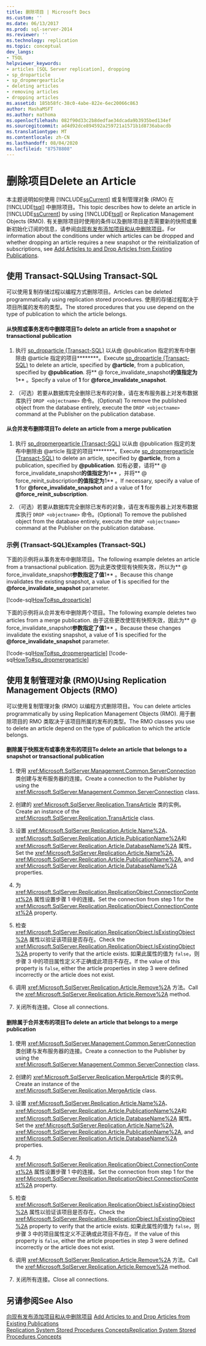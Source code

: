 ```yaml
---
title: 删除项目 | Microsoft Docs
ms.custom: ''
ms.date: 06/13/2017
ms.prod: sql-server-2014
ms.reviewer: ''
ms.technology: replication
ms.topic: conceptual
dev_langs:
- TSQL
helpviewer_keywords:
- articles [SQL Server replication], dropping
- sp_droparticle
- sp_dropmergearticle
- deleting articles
- removing articles
- dropping articles
ms.assetid: 185b58fc-38c0-4abe-822e-6ec20066c863
author: MashaMSFT
ms.author: mathoma
ms.openlocfilehash: 082f90d33c2b8dedfae34dcada9b3935bed134ef
ms.sourcegitcommit: ad4d92dce894592a259721a1571b1d8736abacdb
ms.translationtype: MT
ms.contentlocale: zh-CN
ms.lasthandoff: 08/04/2020
ms.locfileid: "87578808"
---
```

# <a name="delete-an-article"></a><span data-ttu-id="f161f-102">删除项目</span><span class="sxs-lookup"><span data-stu-id="f161f-102">Delete an Article</span></span>
  <span data-ttu-id="f161f-103">本主题说明如何使用 [!INCLUDE[ssCurrent](../../../includes/sscurrent-md.md)] 或复制管理对象 (RMO) 在 [!INCLUDE[tsql](../../../includes/tsql-md.md)] 中删除项目。</span><span class="sxs-lookup"><span data-stu-id="f161f-103">This topic describes how to delete an article in [!INCLUDE[ssCurrent](../../../includes/sscurrent-md.md)] by using [!INCLUDE[tsql](../../../includes/tsql-md.md)] or Replication Management Objects (RMO).</span></span> <span data-ttu-id="f161f-104">有关删除项目时使用的条件以及删除项目是否需要新的快照或重新初始化订阅的信息，请参阅[向现有发布添加项目和从中删除项目](add-articles-to-and-drop-articles-from-existing-publications.md)。</span><span class="sxs-lookup"><span data-stu-id="f161f-104">For information about the conditions under which articles can be dropped and whether dropping an article requires a new snapshot or the reinitialization of subscriptions, see [Add Articles to and Drop Articles from Existing Publications](add-articles-to-and-drop-articles-from-existing-publications.md).</span></span>  
  
  
##  <a name="using-transact-sql"></a><a name="TsqlProcedure"></a> <span data-ttu-id="f161f-105">使用 Transact-SQL</span><span class="sxs-lookup"><span data-stu-id="f161f-105">Using Transact-SQL</span></span>  
 <span data-ttu-id="f161f-106">可以使用复制存储过程以编程方式删除项目。</span><span class="sxs-lookup"><span data-stu-id="f161f-106">Articles can be deleted programmatically using replication stored procedures.</span></span> <span data-ttu-id="f161f-107">使用的存储过程取决于项目所属的发布的类型。</span><span class="sxs-lookup"><span data-stu-id="f161f-107">The stored procedures that you use depend on the type of publication to which the article belongs.</span></span>  
  
#### <a name="to-delete-an-article-from-a-snapshot-or-transactional-publication"></a><span data-ttu-id="f161f-108">从快照或事务发布中删除项目</span><span class="sxs-lookup"><span data-stu-id="f161f-108">To delete an article from a snapshot or transactional publication</span></span>  
  
1.  <span data-ttu-id="f161f-109">执行 [sp_droparticle &#40;Transact-SQL&#41;](/sql/relational-databases/system-stored-procedures/sp-droparticle-transact-sql) 以从由 \@publication 指定的发布中删除由 \@article 指定的项目\*\*\*\*\*\*\*\*。</span><span class="sxs-lookup"><span data-stu-id="f161f-109">Execute [sp_droparticle &#40;Transact-SQL&#41;](/sql/relational-databases/system-stored-procedures/sp-droparticle-transact-sql) to delete an article, specified by **\@article**, from a publication, specified by **\@publication**.</span></span> <span data-ttu-id="f161f-110">将\*\* \@ force_invalidate_snapshot**的值指定为**1\*\* 。</span><span class="sxs-lookup"><span data-stu-id="f161f-110">Specify a value of **1** for **\@force_invalidate_snapshot**.</span></span>  
  
2.  <span data-ttu-id="f161f-111">（可选）若要从数据库完全删除已发布的对象，请在发布服务器上对发布数据库执行 `DROP <objectname>` 命令。</span><span class="sxs-lookup"><span data-stu-id="f161f-111">(Optional) To remove the published object from the database entirely, execute the `DROP <objectname>` command at the Publisher on the publication database.</span></span>  
  
#### <a name="to-delete-an-article-from-a-merge-publication"></a><span data-ttu-id="f161f-112">从合并发布删除项目</span><span class="sxs-lookup"><span data-stu-id="f161f-112">To delete an article from a merge publication</span></span>  
  
1.  <span data-ttu-id="f161f-113">执行 [sp_dropmergearticle &#40;Transact-SQL&#41;](/sql/relational-databases/system-stored-procedures/sp-dropmergearticle-transact-sql) 以从由 \@publication 指定的发布中删除由 \@article 指定的项目\*\*\*\*\*\*\*\*。</span><span class="sxs-lookup"><span data-stu-id="f161f-113">Execute [sp_dropmergearticle &#40;Transact-SQL&#41;](/sql/relational-databases/system-stored-procedures/sp-dropmergearticle-transact-sql) to delete an article, specified by **\@article**, from a publication, specified by **\@publication**.</span></span> <span data-ttu-id="f161f-114">如有必要，请将\*\* \@ force_invalidate_snapshot**的值指定为**1\*\* ，并将\*\* \@ force_reinit_subscription**的值指定为**1\*\* 。</span><span class="sxs-lookup"><span data-stu-id="f161f-114">If necessary, specify a value of **1** for **\@force_invalidate_snapshot** and a value of **1** for **\@force_reinit_subscription**.</span></span>  
  
2.  <span data-ttu-id="f161f-115">（可选）若要从数据库完全删除已发布的对象，请在发布服务器上对发布数据库执行 `DROP <objectname>` 命令。</span><span class="sxs-lookup"><span data-stu-id="f161f-115">(Optional) To remove the published object from the database entirely, execute the `DROP <objectname>` command at the Publisher on the publication database.</span></span>  
  
###  <a name="examples-transact-sql"></a><a name="TsqlExample"></a> <span data-ttu-id="f161f-116">示例 (Transact-SQL)</span><span class="sxs-lookup"><span data-stu-id="f161f-116">Examples (Transact-SQL)</span></span>  
 <span data-ttu-id="f161f-117">下面的示例将从事务发布中删除项目。</span><span class="sxs-lookup"><span data-stu-id="f161f-117">The following example deletes an article from a transactional publication.</span></span> <span data-ttu-id="f161f-118">因为此更改使现有快照失效，所以为\*\* \@ force_invalidate_snapshot**参数指定了值**1\*\* 。</span><span class="sxs-lookup"><span data-stu-id="f161f-118">Because this change invalidates the existing snapshot, a value of **1** is specified for the **\@force_invalidate_snapshot** parameter.</span></span>  
  
 [!code-sql[HowTo#sp_droparticle](../../../snippets/tsql/SQL15/replication/howto/tsql/droptranpub.sql#sp_droparticle)]  
  
 <span data-ttu-id="f161f-119">下面的示例将从合并发布中删除两个项目。</span><span class="sxs-lookup"><span data-stu-id="f161f-119">The following example deletes two articles from a merge publication.</span></span> <span data-ttu-id="f161f-120">由于这些更改使现有快照失效，因此为\*\* \@ force_invalidate_snapshot**参数指定了值**1\*\* 。</span><span class="sxs-lookup"><span data-stu-id="f161f-120">Because these changes invalidate the existing snapshot, a value of **1** is specified for the **\@force_invalidate_snapshot** parameter.</span></span>  
  
 [!code-sql[HowTo#sp_dropmergearticle](../../../snippets/tsql/SQL15/replication/howto/tsql/dropmergepub.sql#sp_dropmergearticle)]
 [!code-sql[HowTo#sp_dropmergearticle](../../../snippets/tsql/SQL15/replication/howto/tsql/dropmergearticles.sql#sp_dropmergearticle)]  
  
##  <a name="using-replication-management-objects-rmo"></a><a name="RMOProcedure"></a> <span data-ttu-id="f161f-121">使用复制管理对象 (RMO)</span><span class="sxs-lookup"><span data-stu-id="f161f-121">Using Replication Management Objects (RMO)</span></span>  
 <span data-ttu-id="f161f-122">可以使用复制管理对象 (RMO) 以编程方式删除项目。</span><span class="sxs-lookup"><span data-stu-id="f161f-122">You can delete articles programmatically by using Replication Management Objects (RMO).</span></span> <span data-ttu-id="f161f-123">用于删除项目的 RMO 类取决于该项目所属的发布的类型。</span><span class="sxs-lookup"><span data-stu-id="f161f-123">The RMO classes you use to delete an article depend on the type of publication to which the article belongs.</span></span>  
  
#### <a name="to-delete-an-article-that-belongs-to-a-snapshot-or-transactional-publication"></a><span data-ttu-id="f161f-124">删除属于快照发布或事务发布的项目</span><span class="sxs-lookup"><span data-stu-id="f161f-124">To delete an article that belongs to a snapshot or transactional publication</span></span>  
  
1.  <span data-ttu-id="f161f-125">使用 <xref:Microsoft.SqlServer.Management.Common.ServerConnection> 类创建与发布服务器的连接。</span><span class="sxs-lookup"><span data-stu-id="f161f-125">Create a connection to the Publisher by using the <xref:Microsoft.SqlServer.Management.Common.ServerConnection> class.</span></span>  
  
2.  <span data-ttu-id="f161f-126">创建的 <xref:Microsoft.SqlServer.Replication.TransArticle> 类的实例。</span><span class="sxs-lookup"><span data-stu-id="f161f-126">Create an instance of the <xref:Microsoft.SqlServer.Replication.TransArticle> class.</span></span>  
  
3.  <span data-ttu-id="f161f-127">设置 <xref:Microsoft.SqlServer.Replication.Article.Name%2A>、 <xref:Microsoft.SqlServer.Replication.Article.PublicationName%2A>和 <xref:Microsoft.SqlServer.Replication.Article.DatabaseName%2A> 属性。</span><span class="sxs-lookup"><span data-stu-id="f161f-127">Set the <xref:Microsoft.SqlServer.Replication.Article.Name%2A>, <xref:Microsoft.SqlServer.Replication.Article.PublicationName%2A>, and <xref:Microsoft.SqlServer.Replication.Article.DatabaseName%2A> properties.</span></span>  
  
4.  <span data-ttu-id="f161f-128">为 <xref:Microsoft.SqlServer.Replication.ReplicationObject.ConnectionContext%2A> 属性设置步骤 1 中的连接。</span><span class="sxs-lookup"><span data-stu-id="f161f-128">Set the connection from step 1 for the <xref:Microsoft.SqlServer.Replication.ReplicationObject.ConnectionContext%2A> property.</span></span>  
  
5.  <span data-ttu-id="f161f-129">检查 <xref:Microsoft.SqlServer.Replication.ReplicationObject.IsExistingObject%2A> 属性以验证该项目是否存在。</span><span class="sxs-lookup"><span data-stu-id="f161f-129">Check the <xref:Microsoft.SqlServer.Replication.ReplicationObject.IsExistingObject%2A> property to verify that the article exists.</span></span> <span data-ttu-id="f161f-130">如果此属性的值为 `false`，则步骤 3 中的项目属性定义不正确或此项目不存在。</span><span class="sxs-lookup"><span data-stu-id="f161f-130">If the value of this property is `false`, either the article properties in step 3 were defined incorrectly or the article does not exist.</span></span>  
  
6.  <span data-ttu-id="f161f-131">调用 <xref:Microsoft.SqlServer.Replication.Article.Remove%2A> 方法。</span><span class="sxs-lookup"><span data-stu-id="f161f-131">Call the <xref:Microsoft.SqlServer.Replication.Article.Remove%2A> method.</span></span>  
  
7.  <span data-ttu-id="f161f-132">关闭所有连接。</span><span class="sxs-lookup"><span data-stu-id="f161f-132">Close all connections.</span></span>  
  
#### <a name="to-delete-an-article-that-belongs-to-a-merge-publication"></a><span data-ttu-id="f161f-133">删除属于合并发布的项目</span><span class="sxs-lookup"><span data-stu-id="f161f-133">To delete an article that belongs to a merge publication</span></span>  
  
1.  <span data-ttu-id="f161f-134">使用 <xref:Microsoft.SqlServer.Management.Common.ServerConnection> 类创建与发布服务器的连接。</span><span class="sxs-lookup"><span data-stu-id="f161f-134">Create a connection to the Publisher by using the <xref:Microsoft.SqlServer.Management.Common.ServerConnection> class.</span></span>  
  
2.  <span data-ttu-id="f161f-135">创建的 <xref:Microsoft.SqlServer.Replication.MergeArticle> 类的实例。</span><span class="sxs-lookup"><span data-stu-id="f161f-135">Create an instance of the <xref:Microsoft.SqlServer.Replication.MergeArticle> class.</span></span>  
  
3.  <span data-ttu-id="f161f-136">设置 <xref:Microsoft.SqlServer.Replication.Article.Name%2A>、 <xref:Microsoft.SqlServer.Replication.Article.PublicationName%2A>和 <xref:Microsoft.SqlServer.Replication.Article.DatabaseName%2A> 属性。</span><span class="sxs-lookup"><span data-stu-id="f161f-136">Set the <xref:Microsoft.SqlServer.Replication.Article.Name%2A>, <xref:Microsoft.SqlServer.Replication.Article.PublicationName%2A>, and <xref:Microsoft.SqlServer.Replication.Article.DatabaseName%2A> properties.</span></span>  
  
4.  <span data-ttu-id="f161f-137">为 <xref:Microsoft.SqlServer.Replication.ReplicationObject.ConnectionContext%2A> 属性设置步骤 1 中的连接。</span><span class="sxs-lookup"><span data-stu-id="f161f-137">Set the connection from step 1 for the <xref:Microsoft.SqlServer.Replication.ReplicationObject.ConnectionContext%2A> property.</span></span>  
  
5.  <span data-ttu-id="f161f-138">检查 <xref:Microsoft.SqlServer.Replication.ReplicationObject.IsExistingObject%2A> 属性以验证该项目是否存在。</span><span class="sxs-lookup"><span data-stu-id="f161f-138">Check the <xref:Microsoft.SqlServer.Replication.ReplicationObject.IsExistingObject%2A> property to verify that the article exists.</span></span> <span data-ttu-id="f161f-139">如果此属性的值为 `false`，则步骤 3 中的项目属性定义不正确或此项目不存在。</span><span class="sxs-lookup"><span data-stu-id="f161f-139">If the value of this property is `false`, either the article properties in step 3 were defined incorrectly or the article does not exist.</span></span>  
  
6.  <span data-ttu-id="f161f-140">调用 <xref:Microsoft.SqlServer.Replication.Article.Remove%2A> 方法。</span><span class="sxs-lookup"><span data-stu-id="f161f-140">Call the <xref:Microsoft.SqlServer.Replication.Article.Remove%2A> method.</span></span>  
  
7.  <span data-ttu-id="f161f-141">关闭所有连接。</span><span class="sxs-lookup"><span data-stu-id="f161f-141">Close all connections.</span></span>  
  
## <a name="see-also"></a><span data-ttu-id="f161f-142">另请参阅</span><span class="sxs-lookup"><span data-stu-id="f161f-142">See Also</span></span>  
 <span data-ttu-id="f161f-143">[向现有发布添加项目和从中删除项目](add-articles-to-and-drop-articles-from-existing-publications.md) </span><span class="sxs-lookup"><span data-stu-id="f161f-143">[Add Articles to and Drop Articles from Existing Publications](add-articles-to-and-drop-articles-from-existing-publications.md) </span></span>  
 [<span data-ttu-id="f161f-144">Replication System Stored Procedures Concepts</span><span class="sxs-lookup"><span data-stu-id="f161f-144">Replication System Stored Procedures Concepts</span></span>](../concepts/replication-system-stored-procedures-concepts.md)  
  
  
